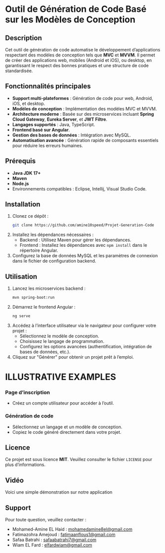 # Outil de Génération de Code Basé sur les Modèles de Conception

## Description
Cet outil de génération de code automatise le développement d’applications respectant des modèles de conception tels que **MVC** et **MVVM**. Il permet de créer des applications web, mobiles (Android et iOS), ou desktop, en garantissant le respect des bonnes pratiques et une structure de code standardisée.

## Fonctionnalités principales
- **Support multi-plateformes** : Génération de code pour web, Android, iOS, et desktop.
- **Modèles de conception** : Implémentation des modèles MVC et MVVM.
- **Architecture moderne** : Basée sur des microservices incluant **Spring Cloud Gateway**, **Eureka Server**, et **JWT Filtre**.
- **Langages supportés** : Java, TypeScript.
- **Frontend basé sur Angular**.
- **Gestion des bases de données** : Intégration avec MySQL.
- **Automatisation avancée** : Génération rapide de composants essentiels pour réduire les erreurs humaines.

## Prérequis
- **Java JDK 17+**
- **Maven**
- **Node.js**
- Environnements compatibles : Eclipse, Intellij, Visual Studio Code.

## Installation
1. Clonez ce dépôt :
   ```bash
   git clone https://github.com/amine10speed/Projet-Generation-Code
   ```
2. Installez les dépendances nécessaires :
   - Backend : Utilisez Maven pour gérer les dépendances.
   - Frontend : Installez les dépendances avec `npm install` dans le répertoire Angular.
3. Configurez la base de données MySQL et les paramètres de connexion dans le fichier de configuration backend.

## Utilisation
1. Lancez les microservices backend :
   ```bash
   mvn spring-boot:run
   ```
2. Démarrez le frontend Angular :
   ```bash
   ng serve
   ```
3. Accédez à l’interface utilisateur via le navigateur pour configurer votre projet :
   - Sélectionnez le modèle de conception.
   - Choisissez le langage de programmation.
   - Configurez les options avancées (authentification, intégration de bases de données, etc.).
4. Cliquez sur "Générer" pour obtenir un projet prêt à l’emploi.

# ILLUSTRATIVE EXAMPLES
### Page d’inscription
- Créez un compte utilisateur pour accéder à l’outil.

### Génération de code
- Sélectionnez un langage et un modèle de conception.
- Copiez le code généré directement dans votre projet.


## Licence
Ce projet est sous licence **MIT**. Veuillez consulter le fichier `LICENSE` pour plus d’informations.

## Vidéo
Voici une simple démonstration sur notre application

## Support
Pour toute question, veuillez contacter : 
- Mohamed-Amine EL Haid : [mohamedamine8el@gmail.com](mailto:mohamedamine8el@gmail.com)
- Fatimazohra Amejoud : [fatimaanflous1@gmail.com](mailto:fatimaanflous1@gmail.com)
- Safaa Batrahi : [safaabatrahi7@gmail.com](mailto:safaabatrahi7@gmail.com)
- Wiam EL Fard : [elfardwiam@gmail.com](mailto:elfardwiam@gmail.com)
